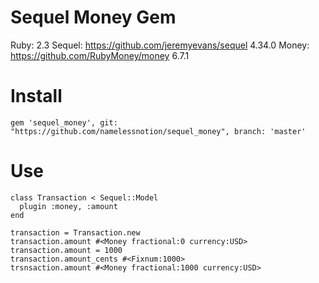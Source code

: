 # Sequel Money Gem
Ruby: 2.3
Sequel: https://github.com/jeremyevans/sequel 4.34.0
Money: https://github.com/RubyMoney/money 6.7.1

# Install

```
gem 'sequel_money', git: "https://github.com/namelessnotion/sequel_money", branch: 'master'
```

# Use

```
class Transaction < Sequel::Model
  plugin :money, :amount
end

transaction = Transaction.new
transaction.amount #<Money fractional:0 currency:USD>
transaction.amount = 1000
transaction.amount_cents #<Fixnum:1000>
trsnsaction.amount #<Money fractional:1000 currency:USD>
```
